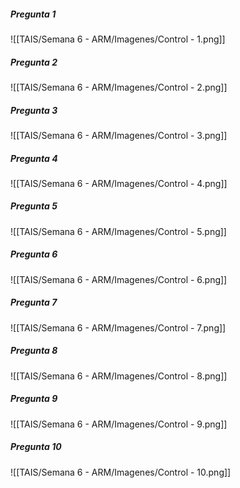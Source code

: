 ##### Pregunta 1
![[TAIS/Semana 6 - ARM/Imagenes/Control - 1.png]]

##### Pregunta 2
![[TAIS/Semana 6 - ARM/Imagenes/Control - 2.png]]

##### Pregunta 3
![[TAIS/Semana 6 - ARM/Imagenes/Control - 3.png]]

##### Pregunta 4
![[TAIS/Semana 6 - ARM/Imagenes/Control - 4.png]]
##### Pregunta 5
![[TAIS/Semana 6 - ARM/Imagenes/Control - 5.png]]

##### Pregunta 6
![[TAIS/Semana 6 - ARM/Imagenes/Control - 6.png]]

##### Pregunta 7
![[TAIS/Semana 6 - ARM/Imagenes/Control - 7.png]]

##### Pregunta 8
![[TAIS/Semana 6 - ARM/Imagenes/Control - 8.png]]

##### Pregunta 9
![[TAIS/Semana 6 - ARM/Imagenes/Control - 9.png]]

##### Pregunta 10
![[TAIS/Semana 6 - ARM/Imagenes/Control - 10.png]]